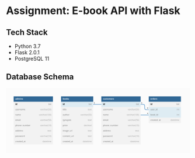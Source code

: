 # Assignment: E-book API with Flask

## Tech Stack

- Python 3.7
- Flask 2.0.1
- PostgreSQL 11

## Database Schema

![Database Schema](db-schema.png)
